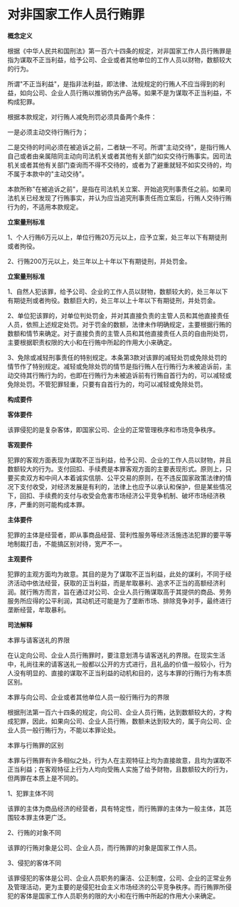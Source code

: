 # 对非国家工作人员行贿罪




**概念定义**

根据《中华人民共和国刑法》第一百六十四条的规定，对非国家工作人员行贿罪是指为谋取不正当利益，给予公司、企业或者其他单位的工作人员以财物，数额较大的行为。

所谓"不正当利益"，是指非法利益，即法律、法规规定的行贿人不应当得到的利益，如向公司、企业人员行贿以推销伪劣产品等。如果不是为谋取不正当利益，不构成犯罪。

根据本款规定，对行贿人减免刑罚必须具备两个条件：

一是必须主动交待行贿行为；

二是交待的时间必须在被追诉之前，二者缺一不可。所谓"主动交待"，是指行贿人自己或者由亲属陪同主动向司法机关或者其他有关部门如实交待行贿事实。因司法机关或者其他有关部门查询而不得不交待的，或者为了避重就轻不如实交待的，均不属于本款中的"主动交待"。

本款所称"在被追诉之前"，是指在司法机关立案、开始追究刑事责任之前。如果司法机关已经发现了行贿事实，并认为应当追究刑事责任而立案后，行贿人交待行贿行为的，不适用本款规定。

**立案量刑标准**

1、个人行贿6万元以上，单位行贿20万元以上，应予立案，处三年以下有期徒刑或者拘役。

2、行贿200万元以上，处三年以上十年以下有期徒刑，并处罚金。

**立案量刑标准**

1、自然人犯该罪，给予公司、企业的工作人员以财物，数额较大的，处三年以下有期徒刑或者拘役。数额巨大的，处三年以上十年以下有期徒刑，并处罚金。

2、单位犯该罪的，对单位判处罚金，并对其直接负责的主管人员和其他直接责任人员，依照上述规定处罚。对于罚金的数额，法律未作明确规定，主要根据行贿的数额和情节来确定。对于直接负责的主管人员和其他直接责任人员的自由刑处罚，主要根据职责权限的大小和在行贿中所起的作用大小来确定。 

3、免除或减轻刑事责任的特别规定。本条第3款对该罪的减轻处罚或免除处罚的情节作了特别规定。减轻或免除处罚的情节是指行贿人在行贿行为未被追诉前，主动交待其行贿行为的，也即在行贿行为未被追诉前有行贿自首行为的，可以减轻或免除处罚。不管犯罪轻重，只要有自首行为的，均可以减轻或免除处罚。

**构成要件**

**客体要件**

该罪侵犯的是复杂客体，即国家公司、企业的正常管理秩序和市场竞争秩序。

**客观要件**

犯罪的客观方面表现为谋取不正当利益，给予公司、企业的工作人员以财物，并且数额较大的行为。支付回扣、手续费是本罪客观方面的主要表现形式。原则上，只要买卖双方和中间人本着诚实信朋、公平交易的原则，在不违反国家政策法律的情况下支付收受，对经济发展是有利的，法律上也应予以承认和保护，但是某些情况下，回扣、手续费的支付与收受会危害市场经济公平竞争机制、破坏市场经济秩序，严重的则可能构成本罪。

**主体要件**

犯罪的主体是经营者，即从事商品经营、营利性服务等经济活施违法犯罪的要平等地制裁打击，不能搞区别对待，宽严不一。

**主观要件**

犯罪的主观方面均为故意。其目的是为了谋取不正当利益，此处的谋利，不同于经济活动中依法经营，获取的正当利益，而是牟取暴利、追求不正当的高额经济利润。就行贿方而言，旨在通过对公司、企业人员行贿谋取高于其提供的商品、劳务服务所应得的公平利润，其动机还可能是为了垄断市场、排除竞争对手，最终进行垄断经营，牟取暴利。

**司法解释**

本罪与请客送礼的界限

在认定向公司、企业人员行贿罪时，要注意划清与请客送礼的界限。在现实生活中，礼尚往来的请客送礼一般都以公开的方式进行，且礼品的价值一般较小，行为人没有明显的、直接的谋取不正当利益的动机和目的，这与本罪的行贿行为有本质区别。

本罪与向公司、企业或者其他单位人员一般行贿行为的界限

根据刑法第一百六十四条的规定，向公司、企业人员行贿，达到数额较大的，才构成犯罪，因此，如果向公司、企业人员行贿，数额未达到较大的，属于向公司、企业人员一般行贿行为，不能以本罪论处。

本罪与行贿罪的区别

本罪与行贿罪有许多相似之处，行为人在主观特征上均为直接故意，且均为谋取不正当利益；在客观特征上行为人均向受贿人实施了给予财物，且数额较大的行为，但两罪在本质上是不同的。

1、犯罪主体不同

该罪的主体为商品经济的经营者，具有特定性，而行贿罪的主体为一般主体，其范围较本罪主体更广泛。

2、行贿的对象不同

该罪的行贿对象是公司、企业人员，而行贿罪的对象是国家工作人员。

3、侵犯的客体不同

该罪侵犯的客体是公司、企业人员职务的廉洁、公正制度，公司、企业的正常业务及管理活动，更为主要的是侵犯社会主义市场经济的公平竞争秩序。而行贿罪所侵犯的客体是国家工作人员职务的限的大小和在行贿中所起的作用大小来确定。